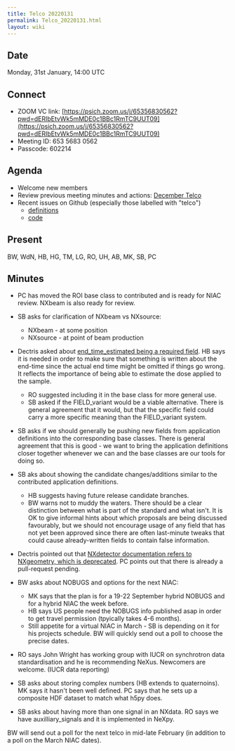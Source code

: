 ```yaml
---
title: Telco 20220131
permalink: Telco_20220131.html
layout: wiki
---
```


Date
----

Monday, 31st January, 14:00 UTC

<!-- end of autogeneration -->

Connect
-------
* ZOOM VC link: [https://psich.zoom.us/j/65356830562?pwd=dERIbEtvWk5mMDE0c1BBc1RmTC9UUT09](https://psich.zoom.us/j/65356830562?pwd=dERIbEtvWk5mMDE0c1BBc1RmTC9UUT09)
* Meeting ID: 653 5683 0562
* Passcode: 602214


Agenda
------
   * Welcome new members
   * Review previous meeting minutes and actions: [December Telco](Telco_20211215.md)
   * Recent issues on Github (especially those labelled with "telco")
     * [definitions](https://github.com/nexusformat/definitions/issues?q=is%3Aopen+is%3Aissue)
     * [code](https://github.com/nexusformat/code/issues?q=is%3Aopen+is%3Aissue)

Present
-------
BW, WdN, HB, HG, TM, LG, RO, UH, AB, MK, SB, PC

Minutes
------
   * PC has moved the ROI base class to contributed and is ready for NIAC review. NXbeam is also ready for review.
   * SB asks for clarification of NXbeam vs NXsource:
      * NXbeam - at some position
      * NXsource - at point of beam production
   * Dectris asked about [end_time_estimated being a required field](https://github.com/nexusformat/definitions/issues/966). HB says it is needed in order to make sure that something is written about the end-time since the actual end time might be omitted if things go wrong. It reflects the importance of being able to estimate the dose applied to the sample. 
      * RO suggested including it in the base class for more general use.
      * SB asked if the FIELD_variant would be a viable alternative. There is general agreement that it would, but that the specific field could carry a more specific meaning than the FIELD_variant system.
   * SB asks if we should generally be pushing new fields from application definitions into the corresponding base classes. There is general agreement that this is good - we want to bring the application definitions closer together whenever we can and the base classes are our tools for doing so.
   * SB  aks about showing the candidate changes/additions similar to the contributed application definitions.
      * HB suggests having future release candidate branches.
      * BW warns not to muddy the waters. There should be a clear distinction between what is part of the standard and what isn't. It is OK to give informal hints about which proposals are being discussed favourably, but we should not encourage usage of any field that has not yet been approved since there are often last-minute tweaks that could cause already-written fields to contain false information.
   * Dectris pointed out that [NXdetector documentation refers to NXgeometry, which is deprecated](https://github.com/nexusformat/definitions/issues/967). PC points out that there is already a pull-request pending.
   * BW asks about NOBUGS and options for the next NIAC:
      * MK says that the plan is for a 19-22 September hybrid NOBUGS and for a hybrid NIAC the week before.
      * HB says US people need the NOBUGS info published asap in order to get travel permission (tpyically takes 4-6 months).
      * Still appetite for a virtual NIAC in March - SB is depending on it for his projects schedule. BW will quickly send out a poll to choose the precise dates.

  * RO says John Wright has working group with IUCR on synchrotron data standardisation and he is recommending NeXus. Newcomers are welcome. (IUCR data reporting)
  * SB asks about storing complex numbers (HB extends to quaternoins). MK says it hasn't been well defined. PC says that he sets up a composite HDF dataset to match what h5py does.
  * SB asks about having more than one signal in an NXdata. RO says we have auxilliary_signals and it is implemented in NeXpy.

BW will send out a poll for the next telco in mid-late February (in addition to a poll on the March NIAC dates).

